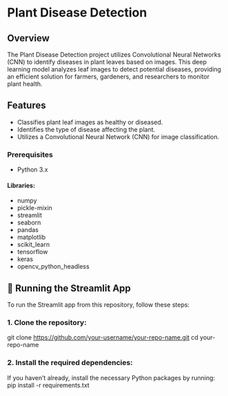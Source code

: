 # Plant Disease Detection

## Overview
The Plant Disease Detection project utilizes Convolutional Neural Networks (CNN) to identify diseases in plant leaves based on images. This deep learning model analyzes leaf images to detect potential diseases, providing an efficient solution for farmers, gardeners, and researchers to monitor plant health.

## Features
- Classifies plant leaf images as healthy or diseased.
- Identifies the type of disease affecting the plant.
- Utilizes a Convolutional Neural Network (CNN) for image classification.

### Prerequisites
- Python 3.x
#### Libraries:
- numpy
- pickle-mixin
- streamlit
- seaborn
- pandas
- matplotlib
- scikit_learn
- tensorflow
- keras
- opencv_python_headless

## 🚀 Running the Streamlit App

To run the Streamlit app from this repository, follow these steps:

### 1. Clone the repository:

git clone https://github.com/your-username/your-repo-name.git
cd your-repo-name

### 2. Install the required dependencies:

If you haven’t already, install the necessary Python packages by running:
pip install -r requirements.txt



